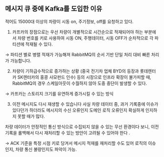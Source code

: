 ## 메시지 큐 중에 Kafka를 도입한 이유

적어도 15000대 이상의 차량이 시동 on, 주기정보, off를 요청하고 있다.

1) 카프카의 장점으로는 우선 차량이 개별적으로 시간순으로 적재되어야 하는 부분에서 차량 번호를 키로 사용하여 시동 ON, 주행데이터, 시동 OFF가 순차적으로 각 파티션에 적재될 수 있다.

→ 파티션 별로 병렬 적재가 가능해져 RabbitMQ의 순서 기반 단일 처리 대비 빠른 처리가 가능합니다.

2) 차량이 기하급수적으로 증가하는 상황 (중국 전기차 업체 BYD의 등장과 롯데렌터카 SK렌터카의 홍콩 사모펀드 인수) 등의 시장으로 인프라 확장이 불가피할 때, RabbitMQ의 경우 스케일아웃이 수월하지 않아 도중 중단이 발생할 수 있다.

→ 카프카는 스토리지 크기를 유연하게 증가시킬 수 있는 방식

3) 이전 메시지도 다시 재생할 수 있습니다
사실 차량 데이터 중, 과거 기록중에 이슈가 있다던가 하더라도 메시지의 수신 오류인지 도메인 로직 오류인지 확실하게 인지하지 못할 때가 많다.

차량 데이터가 안정적인 통신 방식으로 수집되지 않을 수 있는 무선 환경이다 보니, 이전 기록을 롤백해서 다시 재처리할 수 있는 방안이 고려될 수 있어야 한다 .

→ ACK 기준을 특정 시점 키로 당겨서 메시지 적재를 재처리할 수도 있어 로직의 이슈인지, 차량 통신 불량인지도 파악이 가능.